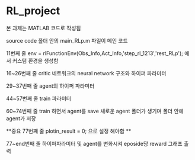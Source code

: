 # RL_project

본 과제는 MATLAB 코드로 작성됨

source code 폴더 안의 main_RLp.m 파일이 메인 코드

11번째 줄 
  env = rlFunctionEnv(Obs_Info,Act_Info,'step_rl_1213','rest_RLp');
에서 커스텀 환경을 생성함

16~26번째 줄
critic 네트워크의 neural network 구조와 하이퍼 파라미터

29~37번째 줄
agent의 하이퍼 파라미터

44~57번째 줄
train 파라미터

60~74번째 줄
train 하면서 agent를 save 새로운 agent 폴더가 생기며 폴더 안에 agent가 저장

**중요
77번째 줄
plotin_result = 0;
으로 설정 해야함
**

77~end번째 줄
하이퍼파라미터 및 agent를 변화시켜 eposide당 reward 그래프 출력 
